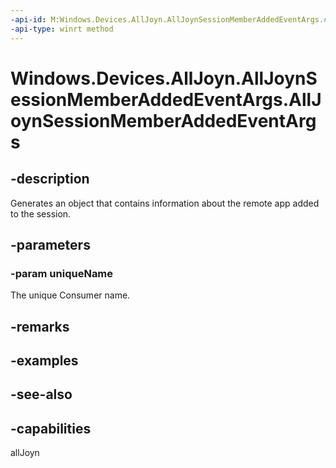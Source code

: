 ```yaml
---
-api-id: M:Windows.Devices.AllJoyn.AllJoynSessionMemberAddedEventArgs.#ctor(System.String)
-api-type: winrt method
---
```


<!-- Method syntax
public AllJoynSessionMemberAddedEventArgs(System.String uniqueName)
-->

# Windows.Devices.AllJoyn.AllJoynSessionMemberAddedEventArgs.AllJoynSessionMemberAddedEventArgs

## -description
Generates an object that contains information about the remote app added to the session.

## -parameters
### -param uniqueName
The unique Consumer name.

## -remarks

## -examples

## -see-also


## -capabilities
allJoyn